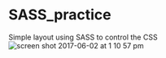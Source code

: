 # SASS_practice
Simple layout using SASS to control the CSS
![screen shot 2017-06-02 at 1 10 57 pm](https://cloud.githubusercontent.com/assets/21040125/26736643/fcd7f0de-4794-11e7-8f6d-3add1c721a97.png)
